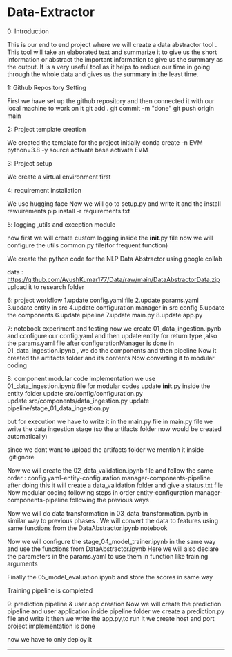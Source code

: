 # Data-Extractor
0: Introduction

This is our end to end project where we will create a data abstractor tool .
This tool will take an elaborated text and summarize it to give us the short information or abstract
the important information to give us the summary as the output.
It is a very useful tool as it helps to reduce our time in going through the whole data and gives us the summary in the least time.


1: Github Repository Setting

First we have set up the github repository and then connected it with our local machine to work on it
    git add .
    git commit -m "done"
    git push origin main

2: Project template creation

We created the template for the project initially
    conda create -n EVM python=3.8 -y
    source activate base
    activate EVM

3: Project setup 

We create a virtual environment first

4: requirement installation

We use hugging face
Now we will go to setup.py and write it
and the install rewuirements
    pip install -r requirements.txt

5: logging ,utils and exception module

now first we will create custom logging inside the __init__.py file
now we will configure the utils common.py file(for frequent function)

We create the python code for the NLP Data Abstractor using google collab

data : https://github.com/AyushKumar177/Data/raw/main/DataAbstractorData.zip
 upload it to research folder

6: project workflow
    1.update config.yaml file 
    2.update params.yaml
    3.update entity in src
    4.update configuration manager in src config
    5.update the components
    6.update pipeline
    7.update main.py
    8.update app.py

7: notebook experiment and testing
now we create 01_data_ingestion.ipynb and configure our config.yaml and then update entity for return type ,also the params.yaml file after configurationManager is done in 01_data_ingestion.ipynb , we do the components and then pipeline
Now it created the artifacts folder and its contents
Now converting it to modular coding

8: component modular code implementation
    we use 01_data_ingestion.ipynb file for modular codes
    update __init__.py inside the entity folder
    update src/config/configuration.py  
    update src/components/data_ingestion.py
    update pipeline/stage_01_data_ingestion.py 

but for execution we have to write it in the main.py file
in main.py file we write the data ingestion stage (so the artifacts folder now would be created  automatically)

since we dont want to upload the artifacts folder we mention it inside .gitignore

Now we will create the 02_data_validation.ipynb file and follow the same order : config.yaml-entity-configuration manager-components-pipeline
after doing this it will create a data_validation folder and give a status.txt file
Now modular coding following steps in order entity-configuration manager-components-pipeline
following the previous ways

Now we will do data transformation in 03_data_transformation.ipynb in similar way to previous phases . We will convert the data to features using same functions from the DataAbstractor.ipynb notebook

Now we will configure the stage_04_model_trainer.ipynb in the same way and use the functions from DataAbstractor.ipynb
Here we will also declare the parameters in the params.yaml to use them in function like training arguments

Finally the 05_model_evaluation.ipynb and store the scores in same way

Training pipeline is completed

9: prediction pipeline & user app creation
Now we will create the prediction pipeline and user application
inside pipeline folder we create a prediction.py file and write it
then we write the app.py,to run it we create host and port
project implementation is done 

now we have to only deploy it


-----------------------------------------------
 
